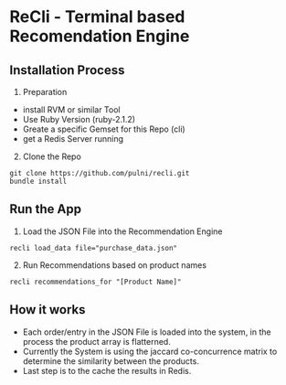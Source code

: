 # ReCli - Terminal based Recomendation Engine

## Installation Process

1. Preparation

- install RVM or similar Tool
- Use Ruby Version (ruby-2.1.2)
- Greate a specific Gemset for this Repo (cli)
- get a Redis Server running

2. Clone the Repo
```
git clone https://github.com/pulni/recli.git
bundle install
```

## Run the App
1. Load the JSON File into the Recommendation Engine
```
recli load_data file="purchase_data.json"
```

2. Run Recommendations based on product names
```
recli recommendations_for "[Product Name]"
```

## How it works

- Each order/entry in the JSON File is loaded into the system, in the process the product array is flatterned.
- Currently the System is using the jaccard co-concurrence matrix to determine the similarity between the products.
- Last step is to the cache the results in Redis.